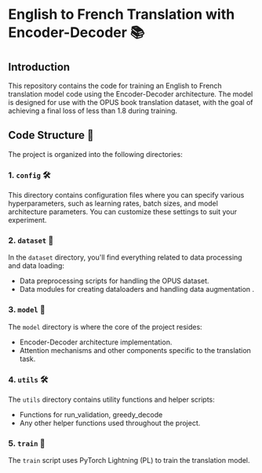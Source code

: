 # English to French Translation with Encoder-Decoder 📚

## Introduction
This repository contains the code for training an English to French translation model code using the Encoder-Decoder architecture. The model is designed for use with the OPUS book translation dataset, with the goal of achieving a final loss of less than 1.8 during training.

## Code Structure 📁

The project is organized into the following directories:

### 1. `config` 🛠️
This directory contains configuration files where you can specify various hyperparameters, such as learning rates, batch sizes, and model architecture parameters. You can customize these settings to suit your experiment.

### 2. `dataset` 📂
In the `dataset` directory, you'll find everything related to data processing and data loading:
- Data preprocessing scripts for handling the OPUS dataset.
- Data modules for creating dataloaders and handling data augmentation .

### 3. `model` 🧠
The `model` directory is where the core of the project resides:
- Encoder-Decoder architecture implementation.
- Attention mechanisms and other components specific to the translation task.

### 4. `utils` 🛠️
The `utils` directory contains utility functions and helper scripts:
- Functions for run_validation, greedy_decode
- Any other helper functions used throughout the project.

### 5. `train` 🚂
The `train` script uses PyTorch Lightning (PL) to train the translation model.



